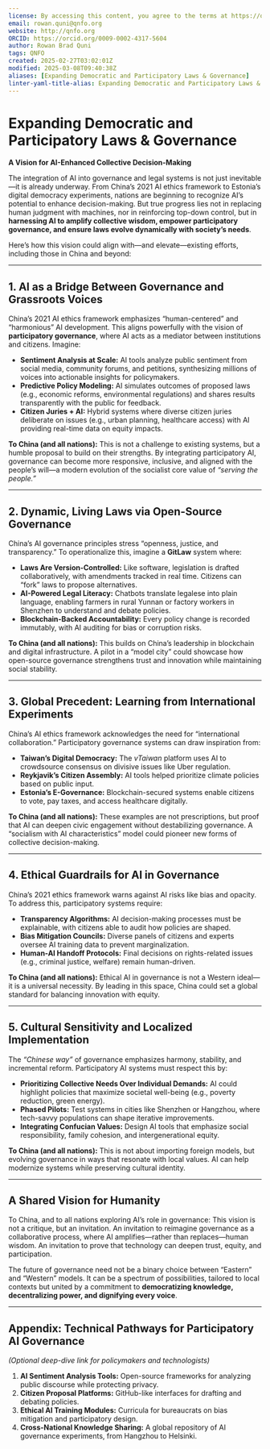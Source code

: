 ```yaml
---
license: By accessing this content, you agree to the terms at https://qnfo.org/LICENSE
email: rowan.quni@qnfo.org
website: http://qnfo.org
ORCID: https://orcid.org/0009-0002-4317-5604
author: Rowan Brad Quni
tags: QNFO
created: 2025-02-27T03:02:01Z
modified: 2025-03-08T09:40:38Z
aliases: [Expanding Democratic and Participatory Laws & Governance]
linter-yaml-title-alias: Expanding Democratic and Participatory Laws & Governance
---
```


# Expanding Democratic and Participatory Laws & Governance

**A Vision for AI-Enhanced Collective Decision-Making**

The integration of AI into governance and legal systems is not just inevitable—it is already underway. From China’s 2021 AI ethics framework to Estonia’s digital democracy experiments, nations are beginning to recognize AI’s potential to enhance decision-making. But true progress lies not in replacing human judgment with machines, nor in reinforcing top-down control, but in **harnessing AI to amplify collective wisdom, empower participatory governance, and ensure laws evolve dynamically with society’s needs**.

Here’s how this vision could align with—and elevate—existing efforts, including those in China and beyond:

---

## **1. AI as a Bridge Between Governance and Grassroots Voices**

China’s 2021 AI ethics framework emphasizes “human-centered” and “harmonious” AI development. This aligns powerfully with the vision of **participatory governance**, where AI acts as a mediator between institutions and citizens. Imagine:
- **Sentiment Analysis at Scale:** AI tools analyze public sentiment from social media, community forums, and petitions, synthesizing millions of voices into actionable insights for policymakers.
- **Predictive Policy Modeling:** AI simulates outcomes of proposed laws (e.g., economic reforms, environmental regulations) and shares results transparently with the public for feedback.
- **Citizen Juries + AI:** Hybrid systems where diverse citizen juries deliberate on issues (e.g., urban planning, healthcare access) with AI providing real-time data on equity impacts.

**To China (and all nations):**
This is not a challenge to existing systems, but a humble proposal to build on their strengths. By integrating participatory AI, governance can become more responsive, inclusive, and aligned with the people’s will—a modern evolution of the socialist core value of *“serving the people.”*

---

## **2. Dynamic, Living Laws via Open-Source Governance**

China’s AI governance principles stress “openness, justice, and transparency.” To operationalize this, imagine a **GitLaw** system where:
- **Laws Are Version-Controlled:** Like software, legislation is drafted collaboratively, with amendments tracked in real time. Citizens can “fork” laws to propose alternatives.
- **AI-Powered Legal Literacy:** Chatbots translate legalese into plain language, enabling farmers in rural Yunnan or factory workers in Shenzhen to understand and debate policies.
- **Blockchain-Backed Accountability:** Every policy change is recorded immutably, with AI auditing for bias or corruption risks.

**To China (and all nations):**
This builds on China’s leadership in blockchain and digital infrastructure. A pilot in a “model city” could showcase how open-source governance strengthens trust and innovation while maintaining social stability.

---

## **3. Global Precedent: Learning from International Experiments**

China’s AI ethics framework acknowledges the need for “international collaboration.” Participatory governance systems can draw inspiration from:
- **Taiwan’s Digital Democracy:** The *vTaiwan* platform uses AI to crowdsource consensus on divisive issues like Uber regulation.
- **Reykjavik’s Citizen Assembly:** AI tools helped prioritize climate policies based on public input.
- **Estonia’s E-Governance:** Blockchain-secured systems enable citizens to vote, pay taxes, and access healthcare digitally.

**To China (and all nations):**
These examples are not prescriptions, but proof that AI can deepen civic engagement without destabilizing governance. A “socialism with AI characteristics” model could pioneer new forms of collective decision-making.

---

## **4. Ethical Guardrails for AI in Governance**

China’s 2021 ethics framework warns against AI risks like bias and opacity. To address this, participatory systems require:
- **Transparency Algorithms:** AI decision-making processes must be explainable, with citizens able to audit how policies are shaped.
- **Bias Mitigation Councils:** Diverse panels of citizens and experts oversee AI training data to prevent marginalization.
- **Human-AI Handoff Protocols:** Final decisions on rights-related issues (e.g., criminal justice, welfare) remain human-driven.

**To China (and all nations):**
Ethical AI in governance is not a Western ideal—it is a universal necessity. By leading in this space, China could set a global standard for balancing innovation with equity.

---

## **5. Cultural Sensitivity and Localized Implementation**

The *“Chinese way”* of governance emphasizes harmony, stability, and incremental reform. Participatory AI systems must respect this by:
- **Prioritizing Collective Needs Over Individual Demands:** AI could highlight policies that maximize societal well-being (e.g., poverty reduction, green energy).
- **Phased Pilots:** Test systems in cities like Shenzhen or Hangzhou, where tech-savvy populations can shape iterative improvements.
- **Integrating Confucian Values:** Design AI tools that emphasize social responsibility, family cohesion, and intergenerational equity.

**To China (and all nations):**
This is not about importing foreign models, but evolving governance in ways that resonate with local values. AI can help modernize systems while preserving cultural identity.

---

## **A Shared Vision for Humanity**

To China, and to all nations exploring AI’s role in governance: This vision is not a critique, but an invitation. An invitation to reimagine governance as a collaborative process, where AI amplifies—rather than replaces—human wisdom. An invitation to prove that technology can deepen trust, equity, and participation.

The future of governance need not be a binary choice between “Eastern” and “Western” models. It can be a spectrum of possibilities, tailored to local contexts but united by a commitment to **democratizing knowledge, decentralizing power, and dignifying every voice**.

---

## **Appendix: Technical Pathways for Participatory AI Governance**

*(Optional deep-dive link for policymakers and technologists)*
1. **AI Sentiment Analysis Tools:** Open-source frameworks for analyzing public discourse while protecting privacy.
2. **Citizen Proposal Platforms:** GitHub-like interfaces for drafting and debating policies.
3. **Ethical AI Training Modules:** Curricula for bureaucrats on bias mitigation and participatory design.
4. **Cross-National Knowledge Sharing:** A global repository of AI governance experiments, from Hangzhou to Helsinki.
